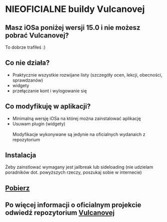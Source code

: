 # NIEOFICIALNE buildy Vulcanovej

## Masz iOSa poniżej wersji 15.0 i nie możesz pobrać Vulcanovej?
To dobrze trafiłeś :)

## Co nie działa?
- Praktycznie wszystkie rozwijane listy (szczegóły ocen, lekcji, obecności, sprawdzanów)
- widgety 
- przełączanie kont i wylogowanie się

## Co modyfikuję w aplikacji?
- Minimalną wersję iOSa na której można zainstalować aplikację
- Usuwam plugin (widgety)<br><br>
Modyfikacje wykonywane są jedynie na oficialnych wydanaich z repozytorium

## Instalacja
Żeby zainstlować wymagany jest jailbreak lub sideloading
(nie udzielam poradników dot. powyższych rzeczy, poszukaj sobie w internecie)

## [Pobierz](https://github.com/rotkiW285/Vulcanova-ios14/releases/latest)

## Po więcej informacji o oficialnym projekcie odwiedź repozytorium [Vulcanovej](https://github.com/Vulcanova/Vulcanova)
